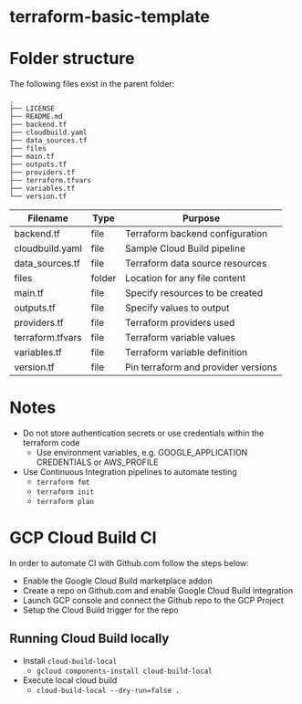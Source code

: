 # terraform-basic-template
# Folder structure

The following files exist in the parent folder:
```text
.
├── LICENSE
├── README.md
├── backend.tf
├── cloudbuild.yaml
├── data_sources.tf
├── files
├── main.tf
├── outputs.tf
├── providers.tf
├── terraform.tfvars
├── variables.tf
└── version.tf
```

| Filename|Type|Purpose|
|---|---|---|
|backend.tf|file|Terraform backend configuration|
|cloudbuild.yaml|file|Sample Cloud Build pipeline|
|data_sources.tf|file|Terraform data source resources|
|files|folder|Location for any file content|
|main.tf|file|Specify resources to be created|
|outputs.tf|file|Specify values to output|
|providers.tf|file|Terraform providers used|
|terraform.tfvars|file|Terraform variable values|
|variables.tf|file|Terraform variable definition|
|version.tf|file|Pin terraform and provider versions|

# Notes
* Do not store authentication secrets or use credentials within the terraform code
  * Use environment variables, e.g. GOOGLE_APPLICATION CREDENTIALS or AWS_PROFILE
* Use Continuous Integration pipelines to automate testing
  * ``terraform fmt``
  * ``terraform init``
  * ``terraform plan``

# GCP Cloud Build CI
In order to automate CI with Github.com follow the steps below:
* Enable the Google Cloud Build marketplace addon
* Create a repo on Github.com and enable Google Cloud Build integration 
* Launch GCP console and connect the Github repo to the GCP Project
* Setup the Cloud Build trigger for the repo

## Running Cloud Build locally
* Install ``cloud-build-local``
  * ``gcloud components-install cloud-build-local``
* Execute local cloud build
  * ``cloud-build-local --dry-run=false .``
